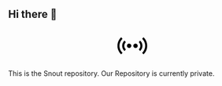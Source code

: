 ## Hi there 👋

<p align="center"><svg version="1.0" xmlns="http://www.w3.org/2000/svg"
 width="51.2000000pt" height="51.2000000pt" viewBox="0 0 512.000000 512.000000"
 preserveAspectRatio="xMidYMid meet">
<g transform="translate(0.000000,512.000000) scale(0.100000,-0.100000)"
fill="#000000" stroke="none">
<path d="M834 3842 c-42 -34 -154 -164 -211 -244 -157 -222 -242 -422 -300
-700 -25 -120 -28 -153 -28 -338 0 -185 3 -218 28 -338 27 -132 61 -248 95
-327 48 -111 146 -290 202 -369 84 -117 234 -280 243 -265 2 2 47 52 101 111
54 59 96 112 94 117 -1 5 -29 36 -60 69 -73 76 -109 124 -194 257 -59 94 -122
248 -160 395 -84 328 -46 682 109 1000 32 65 118 207 153 250 34 42 98 114
128 144 20 20 26 33 20 42 -16 22 -189 212 -194 213 -3 0 -15 -7 -26 -17z"/>
<path d="M4157 3749 c-54 -60 -97 -113 -95 -118 2 -6 29 -36 60 -69 73 -76
109 -124 194 -257 59 -94 122 -248 160 -395 84 -328 46 -682 -109 -1000 -32
-65 -118 -207 -153 -250 -33 -41 -98 -114 -126 -143 -16 -15 -28 -30 -28 -33
0 -3 44 -54 97 -113 54 -58 98 -108 100 -110 9 -16 160 148 241 263 156 220
241 420 299 698 25 120 28 153 28 338 0 185 -3 218 -28 338 -27 132 -61 248
-95 327 -48 111 -146 290 -202 369 -81 113 -224 270 -242 265 -1 0 -47 -50
-101 -110z"/>
<path d="M1308 3293 c-294 -305 -376 -763 -206 -1158 25 -59 70 -140 100 -180
32 -43 112 -136 140 -163 l35 -33 18 28 c10 15 24 33 30 38 7 6 42 47 79 92
l68 83 -50 57 c-66 77 -113 160 -148 263 -27 79 -29 95 -29 240 0 145 2 160
29 240 38 111 83 191 147 263 46 52 50 60 37 75 -8 9 -50 60 -93 112 -42 52
-80 98 -84 103 -4 4 -37 -23 -73 -60z"/>
<path d="M3725 3333 c-10 -15 -24 -32 -30 -38 -7 -5 -42 -47 -79 -92 l-68 -83
50 -57 c66 -77 113 -160 148 -263 27 -79 29 -95 29 -240 0 -145 -2 -160 -29
-240 -38 -111 -83 -191 -147 -263 l-51 -57 47 -58 c26 -31 71 -85 99 -120 l50
-63 67 68 c295 302 377 762 207 1158 -25 59 -70 140 -100 180 -32 43 -112 136
-140 163 l-35 33 -18 -28z"/>
<path d="M1968 2880 c-77 -23 -160 -96 -199 -176 -20 -41 -24 -64 -24 -144 0
-79 4 -103 23 -141 30 -61 86 -120 147 -155 46 -27 58 -29 155 -29 91 0 111 3
150 23 137 71 209 217 181 365 -7 34 -23 81 -37 103 -33 58 -115 129 -171 148
-49 17 -178 20 -225 6z"/>
<path d="M2941 2879 c-48 -15 -101 -50 -143 -97 -48 -54 -64 -84 -78 -160 -24
-119 15 -229 110 -315 69 -62 128 -81 239 -75 99 5 156 30 222 97 63 66 84
122 84 231 0 79 -4 103 -23 141 -30 61 -86 120 -147 155 -42 24 -61 29 -140
31 -49 1 -105 -2 -124 -8z"/>
</g>
</svg></p>

This is the Snout repository. Our Repository is currently private.

<!--

**Here are some ideas to get you started:**

🙋‍♀️ A short introduction - what is your organization all about?
🌈 Contribution guidelines - how can the community get involved?
👩‍💻 Useful resources - where can the community find your docs? Is there anything else the community should know?
🍿 Fun facts - what does your team eat for breakfast?
🧙 Remember, you can do mighty things with the power of [Markdown](https://docs.github.com/github/writing-on-github/getting-started-with-writing-and-formatting-on-github/basic-writing-and-formatting-syntax)
-->
